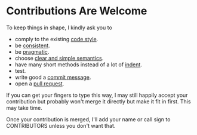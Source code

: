 Contributions Are Welcome
=========================

To keep things in shape, I kindly ask you to

* comply to the existing [code style][style].
* be [consistent][pikestyle].
* be [pragmatic][perils].
* choose [clear and simple semantics][semantics].
* have many short methods instead of a lot of [indent][kernel].
* test.
* write good a [commit message][commit].
* open a [pull request][pull].

If you can get your fingers to type this way, I may still happily accept
your contribution but probably won't merge it directly but make it fit in
first. This may take time.

Once your contribution is merged, I'll add your name or call sign to
CONTRIBUTORS unless you don't want that.

[style]:https://gist.github.com/markusfisch/e4cf70fab43e798f6091
[pikestyle]:http://doc.cat-v.org/bell_labs/pikestyle
[perils]:http://sebastiansylvan.com/2013/08/16/the-perils-of-future-coding
[semantics]:http://doc.qt.digia.com/qq/qq13-apis.html
[kernel]:https://www.kernel.org/doc/Documentation/CodingStyle
[commit]:http://git-scm.com/book/ch5-2.html#Commit-Guidelines
[pull]:https://help.github.com/articles/using-pull-requests
